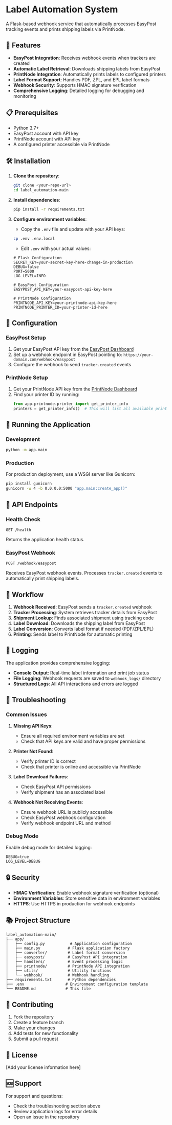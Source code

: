 # Label Automation System

A Flask-based webhook service that automatically processes EasyPost tracking events and prints shipping labels via PrintNode.

## 🚀 Features

- **EasyPost Integration**: Receives webhook events when trackers are created
- **Automatic Label Retrieval**: Downloads shipping labels from EasyPost
- **PrintNode Integration**: Automatically prints labels to configured printers
- **Label Format Support**: Handles PDF, ZPL, and EPL label formats
- **Webhook Security**: Supports HMAC signature verification
- **Comprehensive Logging**: Detailed logging for debugging and monitoring

## 📋 Prerequisites

- Python 3.7+
- EasyPost account with API key
- PrintNode account with API key
- A configured printer accessible via PrintNode

## 🛠️ Installation

1. **Clone the repository**:
   ```bash
   git clone <your-repo-url>
   cd label_automation-main
   ```

2. **Install dependencies**:
   ```bash
   pip install -r requirements.txt
   ```

3. **Configure environment variables**:
   - Copy the `.env` file and update with your API keys:
   ```bash
   cp .env .env.local
   ```
   - Edit `.env` with your actual values:
   ```env
   # Flask Configuration
   SECRET_KEY=your-secret-key-here-change-in-production
   DEBUG=false
   PORT=5000
   LOG_LEVEL=INFO

   # EasyPost Configuration
   EASYPOST_API_KEY=your-easypost-api-key-here

   # PrintNode Configuration
   PRINTNODE_API_KEY=your-printnode-api-key-here
   PRINTNODE_PRINTER_ID=your-printer-id-here
   ```

## 🔧 Configuration

### EasyPost Setup

1. Get your EasyPost API key from the [EasyPost Dashboard](https://www.easypost.com/account/api-keys)
2. Set up a webhook endpoint in EasyPost pointing to: `https://your-domain.com/webhook/easypost`
3. Configure the webhook to send `tracker.created` events

### PrintNode Setup

1. Get your PrintNode API key from the [PrintNode Dashboard](https://app.printnode.com/app/api/keys)
2. Find your printer ID by running:
   ```python
   from app.printnode.printer import get_printer_info
   printers = get_printer_info()  # This will list all available printers
   ```

## 🚀 Running the Application

### Development
```bash
python -m app.main
```

### Production
For production deployment, use a WSGI server like Gunicorn:
```bash
pip install gunicorn
gunicorn -w 4 -b 0.0.0.0:5000 "app.main:create_app()"
```

## 📡 API Endpoints

### Health Check
```
GET /health
```
Returns the application health status.

### EasyPost Webhook
```
POST /webhook/easypost
```
Receives EasyPost webhook events. Processes `tracker.created` events to automatically print shipping labels.

## 🔄 Workflow

1. **Webhook Received**: EasyPost sends a `tracker.created` webhook
2. **Tracker Processing**: System retrieves tracker details from EasyPost
3. **Shipment Lookup**: Finds associated shipment using tracking code
4. **Label Download**: Downloads the shipping label from EasyPost
5. **Label Conversion**: Converts label format if needed (PDF/ZPL/EPL)
6. **Printing**: Sends label to PrintNode for automatic printing

## 📝 Logging

The application provides comprehensive logging:

- **Console Output**: Real-time label information and print job status
- **File Logging**: Webhook requests are saved to `webhook_logs/` directory
- **Structured Logs**: All API interactions and errors are logged

## 🔧 Troubleshooting

### Common Issues

1. **Missing API Keys**:
   - Ensure all required environment variables are set
   - Check that API keys are valid and have proper permissions

2. **Printer Not Found**:
   - Verify printer ID is correct
   - Check that printer is online and accessible via PrintNode

3. **Label Download Failures**:
   - Check EasyPost API permissions
   - Verify shipment has an associated label

4. **Webhook Not Receiving Events**:
   - Ensure webhook URL is publicly accessible
   - Check EasyPost webhook configuration
   - Verify webhook endpoint URL and method

### Debug Mode

Enable debug mode for detailed logging:
```env
DEBUG=true
LOG_LEVEL=DEBUG
```

## 🔒 Security

- **HMAC Verification**: Enable webhook signature verification (optional)
- **Environment Variables**: Store sensitive data in environment variables
- **HTTPS**: Use HTTPS in production for webhook endpoints

## 📚 Project Structure

```
label_automation-main/
├── app/
│   ├── config.py           # Application configuration
│   ├── main.py            # Flask application factory
│   ├── converter/         # Label format conversion
│   ├── easypost/          # EasyPost API integration
│   ├── handlers/          # Event processing logic
│   ├── printnode/         # PrintNode API integration
│   ├── utils/             # Utility functions
│   └── webhook/           # Webhook handling
├── requirements.txt       # Python dependencies
├── .env                  # Environment configuration template
└── README.md             # This file
```

## 🤝 Contributing

1. Fork the repository
2. Create a feature branch
3. Make your changes
4. Add tests for new functionality
5. Submit a pull request

## 📄 License

[Add your license information here]

## 🆘 Support

For support and questions:
- Check the troubleshooting section above
- Review application logs for error details
- Open an issue in the repository 